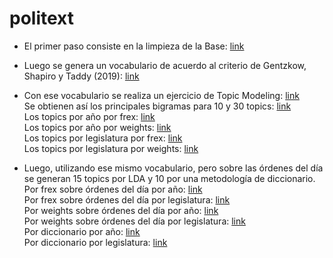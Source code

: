 # politext

- El primer paso consiste en la limpieza de la Base: [link](https://github.com/LCaravaggio/politext/blob/main/Limpiar_la_base.ipynb) </br>

- Luego se genera un vocabulario de acuerdo al criterio de Gentzkow, Shapiro y Taddy (2019): [link](https://github.com/LCaravaggio/politext/blob/main/GS%20-%20Guardar%20Vocabulario.ipynb) </br>

- Con ese vocabulario se realiza un ejercicio de Topic Modeling: [link](https://github.com/LCaravaggio/politext/blob/main/GS_v0_2_con_vocab.ipynb) </br>
Se obtienen así los principales bigramas para 10 y 30 topics: [link](https://github.com/LCaravaggio/politext/blob/main/output/Principales%20Bigramas%20por%20Topic%20en%2010%20y%2030%20Topics.xlsx) </br>
Los topics por año por frex: [link](https://github.com/LCaravaggio/politext/blob/main/output/topics_por_a%C3%B1o_por_frex.csv) </br>
Los topics por año por weights: [link](https://github.com/LCaravaggio/politext/blob/main/output/topics_por_a%C3%B1o_por_weights.csv) </br>
Los topics por legislatura por frex: [link](https://github.com/LCaravaggio/politext/blob/main/output/topics_por_legislatura_por_frex.csv) </br>
Los topics por legislatura por weights: [link](https://github.com/LCaravaggio/politext/blob/main/output/topics_por_legislatura_por_weights.csv) </br>

- Luego, utilizando ese mismo vocabulario, pero sobre las órdenes del día se generan 15 topics por LDA y 10 por una metodología de diccionario. </br>
Por frex sobre órdenes del día por año: [link](https://github.com/LCaravaggio/politext/blob/main/output/topics_por_a%C3%B1o_por_frex_por_ordendeldia.csv) </br>
Por frex sobre órdenes del día por legislatura: [link](https://github.com/LCaravaggio/politext/blob/main/output/topics_por_legislatura_por_frex_por_ordendeldia.csv) </br>
Por weights sobre órdenes del día por año: [link](https://github.com/LCaravaggio/politext/blob/main/output/topics_por_a%C3%B1o_por_weights_por_ordendeldia.csv) </br>
Por weights sobre órdenes del día por legislatura: [link](https://github.com/LCaravaggio/politext/blob/main/output/topics_por_legislatura_por_weights_por_ordendeldia.csv) </br>
Por diccionario por año: [link](https://github.com/LCaravaggio/politext/blob/main/output/topics_por_a%C3%B1o_por_designacionamano.csv) </br>
Por diccionario por legislatura: [link](https://github.com/LCaravaggio/politext/blob/main/output/topics_por_legislatura_por_designacionamano.csv) </br>

